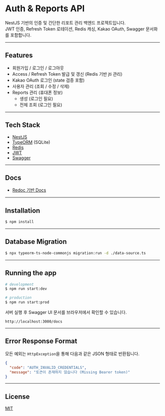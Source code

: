 # Auth & Reports API

NestJS 기반의 인증 및 간단한 리포트 관리 백엔드 프로젝트입니다.  
JWT 인증, Refresh Token 로테이션, Redis 캐싱, Kakao OAuth, Swagger 문서화를 포함합니다.

---

## Features

- 회원가입 / 로그인 / 로그아웃
- Access / Refresh Token 발급 및 갱신 (Redis 기반 jti 관리)
- Kakao OAuth 로그인 (state 검증 포함)
- 사용자 관리 (조회 / 수정 / 삭제)
- Reports 관리 (휴대폰 정보)
  - 생성 (로그인 필요)
  - 전체 조회 (로그인 필요)
---

## Tech Stack

- [NestJS](https://nestjs.com/)  
- [TypeORM](https://typeorm.io/) (SQLite)  
- [Redis](https://redis.io/)  
- [JWT](https://jwt.io/)  
- [Swagger](https://swagger.io/tools/swagger-ui/)  


---

## Docs

- [Redoc 기반 Docs](https://jungyh870918.github.io/auth-template-doc/)  


---

## Installation

```bash
$ npm install
```


---

## Database Migration

```bash
$ npx typeorm-ts-node-commonjs migration:run -d ./data-source.ts
```

---

## Running the app

```bash
# development
$ npm run start:dev

# production
$ npm run start:prod
```

서버 실행 후 Swagger UI 문서를 브라우저에서 확인할 수 있습니다.

```
http://localhost:3000/docs
```

---

## Error Response Format

모든 예외는 `HttpException`을 통해 다음과 같은 JSON 형태로 반환됩니다.

```json
{
  "code": "AUTH_INVALID_CREDENTIALS",
  "message": "토큰이 존재하지 않습니다 (Missing Bearer token)"
}
```

---

## License

[MIT](LICENSE)
